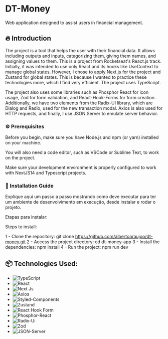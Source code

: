 # DT-Money

Web application designed to assist users in financial management.

## 🔥 Introduction

The project is a tool that helps the user with their financial data. It allows including outputs and inputs, categorizing them, giving them names, and assigning values to them. This is a project from Rocketseat's React.js track. Initially, it was intended to use only React and its hooks like UseContext to manage global states. However, I chose to apply Next.js for the project and Zustand for global states. This is because I wanted to practice these technologies more, which I find very efficient. The project uses TypeScript.

The project also uses some libraries such as Phosphor React for icon usage, Zod for form validation, and React-Hook-Forms for form creation. Additionally, we have two elements from the Radix-UI library, which are Dialog and Radio, used for the new transaction modal. Axios is also used for HTTP requests, and finally, I use JSON.Server to emulate server behavior.

### ⚙️ Prerequisites

Before you begin, make sure you have Node.js and npm (or yarn) installed on your machine. 

You will also need a code editor, such as VSCode or Sublime Text, to work on the project.

Make sure your development environment is properly configured to work with NextJS14 and Typescript projects.

### 🔨 Installation Guide

Explique aqui um passo a passo mostrando como deve executar para ter um ambiente de desenvolvimento em execução, desde instalar e rodar o projeto.

Etapas para instalar:

Steps to install:

1 - Clone the repository: git clone https://github.com/albertoaraujoo/dt-money.git
2 - Access the project directory: cd dt-money-app
3 - Install the dependencies: npm install
4 - Run the project: npm run dev

## 📦 Technologies Used:

- ![TypeScript](https://img.shields.io/badge/typescript-%23007ACC.svg?style=for-the-badge&logo=typescript&logoColor=white)
- ![React](https://img.shields.io/badge/react-%2320232a.svg?style=for-the-badge&logo=react&logoColor=%2361DAFB)
- ![Next Js](https://img.shields.io/badge/Next.js-000000.svg?style=for-the-badge&logo=nextdotjs&logoColor=white)
- ![Axios](https://img.shields.io/badge/Axios-5A29E4.svg?style=for-the-badge&logo=Axios&logoColor=white)
- ![Styled-Components](https://img.shields.io/badge/styledcomponents-DB7093.svg?style=for-the-badge&logo=styled-components&logoColor=white)
- ![Zustand](https://img.shields.io/badge/zustand-%2320232a.svg?style=for-the-badge&logo=react&logoColor=%2361DAFB)
- ![React Hook Form](https://img.shields.io/badge/React%20Hook%20Form-%23EC5990.svg?style=for-the-badge&logo=reacthookform&logoColor=white)
- ![Phosphor-React](https://img.shields.io/badge/Phosphor%20Icons-3C402B.svg?style=for-the-badge&logo=Phosphor-Icons&logoColor=white)
- ![Radix-Ui](https://img.shields.io/badge/Radix%20UI-161618.svg?style=for-the-badge&logo=Radix-UI&logoColor=white)
- ![Zod](https://img.shields.io/badge/Zod-3E67B1.svg?style=for-the-badge&logo=Zod&logoColor=white)
- ![JSON-Server](https://img.shields.io/badge/JSON-000000.svg?style=for-the-badge&logo=JSON&logoColor=white)
  

